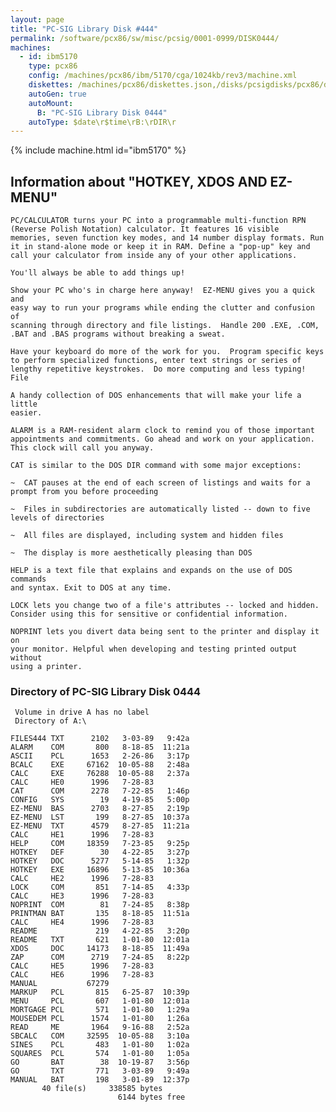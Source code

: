```yaml
---
layout: page
title: "PC-SIG Library Disk #444"
permalink: /software/pcx86/sw/misc/pcsig/0001-0999/DISK0444/
machines:
  - id: ibm5170
    type: pcx86
    config: /machines/pcx86/ibm/5170/cga/1024kb/rev3/machine.xml
    diskettes: /machines/pcx86/diskettes.json,/disks/pcsigdisks/pcx86/diskettes.json
    autoGen: true
    autoMount:
      B: "PC-SIG Library Disk 0444"
    autoType: $date\r$time\rB:\rDIR\r
---
```


{% include machine.html id="ibm5170" %}

## Information about "HOTKEY, XDOS AND EZ-MENU"

    PC/CALCULATOR turns your PC into a programmable multi-function RPN
    (Reverse Polish Notation) calculator. It features 16 visible
    memories, seven function key modes, and 14 number display formats. Run
    it in stand-alone mode or keep it in RAM. Define a "pop-up" key and
    call your calculator from inside any of your other applications.
    
    You'll always be able to add things up!
    
    Show your PC who's in charge here anyway!  EZ-MENU gives you a quick and
    easy way to run your programs while ending the clutter and confusion of
    scanning through directory and file listings.  Handle 200 .EXE, .COM,
    .BAT and .BAS programs without breaking a sweat.
    
    Have your keyboard do more of the work for you.  Program specific keys
    to perform specialized functions, enter text strings or series of
    lengthy repetitive keystrokes.  Do more computing and less typing! File
    
    A handy collection of DOS enhancements that will make your life a little
    easier.
    
    ALARM is a RAM-resident alarm clock to remind you of those important
    appointments and commitments. Go ahead and work on your application.
    This clock will call you anyway.
    
    CAT is similar to the DOS DIR command with some major exceptions:
    
    ~  CAT pauses at the end of each screen of listings and waits for a
    prompt from you before proceeding
    
    ~  Files in subdirectories are automatically listed -- down to five
    levels of directories
    
    ~  All files are displayed, including system and hidden files
    
    ~  The display is more aesthetically pleasing than DOS
    
    HELP is a text file that explains and expands on the use of DOS commands
    and syntax. Exit to DOS at any time.
    
    LOCK lets you change two of a file's attributes -- locked and hidden.
    Consider using this for sensitive or confidential information.
    
    NOPRINT lets you divert data being sent to the printer and display it on
    your monitor. Helpful when developing and testing printed output without
    using a printer.

### Directory of PC-SIG Library Disk 0444

     Volume in drive A has no label
     Directory of A:\

    FILES444 TXT      2102   3-03-89   9:42a
    ALARM    COM       800   8-18-85  11:21a
    ASCII    PCL      1653   2-26-86   3:17p
    BCALC    EXE     67162  10-05-88   2:48a
    CALC     EXE     76288  10-05-88   2:37a
    CALC     HE0      1996   7-28-83
    CAT      COM      2278   7-22-85   1:46p
    CONFIG   SYS        19   4-19-85   5:00p
    EZ-MENU  BAS      2703   8-27-85   2:19p
    EZ-MENU  LST       199   8-27-85  10:37a
    EZ-MENU  TXT      4579   8-27-85  11:21a
    CALC     HE1      1996   7-28-83
    HELP     COM     18359   7-23-85   9:25p
    HOTKEY   DEF        30   4-22-85   3:27p
    HOTKEY   DOC      5277   5-14-85   1:32p
    HOTKEY   EXE     16896   5-13-85  10:36a
    CALC     HE2      1996   7-28-83
    LOCK     COM       851   7-14-85   4:33p
    CALC     HE3      1996   7-28-83
    NOPRINT  COM        81   7-24-85   8:38p
    PRINTMAN BAT       135   8-18-85  11:51a
    CALC     HE4      1996   7-28-83
    README             219   4-22-85   3:20p
    README   TXT       621   1-01-80  12:01a
    XDOS     DOC     14173   8-18-85  11:49a
    ZAP      COM      2719   7-24-85   8:22p
    CALC     HE5      1996   7-28-83
    CALC     HE6      1996   7-28-83
    MANUAL           67279
    MARKUP   PCL       815   6-25-87  10:39p
    MENU     PCL       607   1-01-80  12:01a
    MORTGAGE PCL       571   1-01-80   1:29a
    MOUSEDEM PCL      1574   1-01-80   1:26a
    READ     ME       1964   9-16-88   2:52a
    SBCALC   COM     32595  10-05-88   3:10a
    SINES    PCL       483   1-01-80   1:02a
    SQUARES  PCL       574   1-01-80   1:05a
    GO       BAT        38  10-19-87   3:56p
    GO       TXT       771   3-03-89   9:49a
    MANUAL   BAT       198   3-01-89  12:37p
           40 file(s)     338585 bytes
                            6144 bytes free
